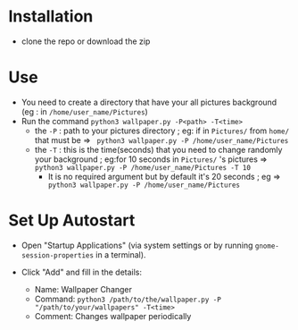 # Installation
- clone the repo or download the zip

# Use
- You need to create a directory that have your all pictures background (eg : in `/home/user_name/Pictures`)
- Run the command `python3 wallpaper.py -P<path> -T<time>`
  - the `-P` : path to your pictures directory ; eg: if in `Pictures/` from `home/` that must be => ` python3 wallpaper.py -P /home/user_name/Pictures` 
  - the `-T` : this is the time(seconds) that you need to change randomly your background ; eg:for 10 seconds  in `Pictures/` 's pictures => ` python3 wallpaper.py -P /home/user_name/Pictures -T 10`
      - It is no required argument but  by default it's 20 seconds ; eg =>` python3 wallpaper.py -P /home/user_name/Pictures`

# Set Up Autostart
- Open "Startup Applications" (via system settings or by running `gnome-session-properties` in a terminal).

- Click "Add" and fill in the details:
  - Name: Wallpaper Changer
  - Command: `python3 /path/to/the/wallpaper.py -P "/path/to/your/wallpapers" -T<time>`
  - Comment: Changes wallpaper periodically